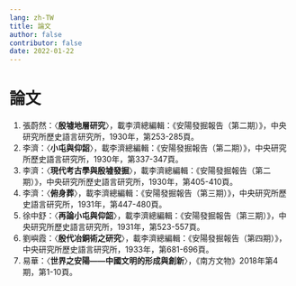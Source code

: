 ```yaml
---
lang: zh-TW
title: 論文
author: false
contributor: false
date: 2022-01-22
---
```

# 論文
1. 張蔚然：〈**殷墟地層研究**〉，載李濟總編輯：《安陽發掘報告（第二期）》，中央研究所歷史語言研究所，1930年，第253-285頁。
2. 李濟：〈**小屯與仰韶**〉，載李濟總編輯：《安陽發掘報告（第二期）》，中央研究所歷史語言研究所，1930年，第337-347頁。
3. 李濟：〈**現代考古學與殷墟發掘**〉，載李濟總編輯：《安陽發掘報告（第二期）》，中央研究所歷史語言研究所，1930年，第405-410頁。
4. 李濟：〈**俯身葬**〉，載李濟總編輯：《安陽發掘報告（第三期）》，中央研究所歷史語言研究所，1931年，第447-480頁。
5. 徐中舒：〈**再論小屯與仰韶**〉，載李濟總編輯：《安陽發掘報告（第三期）》，中央研究所歷史語言研究所，1931年，第523-557頁。
6. 劉嶼霞：〈**殷代冶銅術之研究**〉，載李濟總編輯：《安陽發掘報告（第四期）》，中央研究所歷史語言研究所，1933年，第681-696頁。
7. 易華：〈**世界之安陽——中國文明的形成與創新**〉，《南方文物》2018年第4期，第1-10頁。